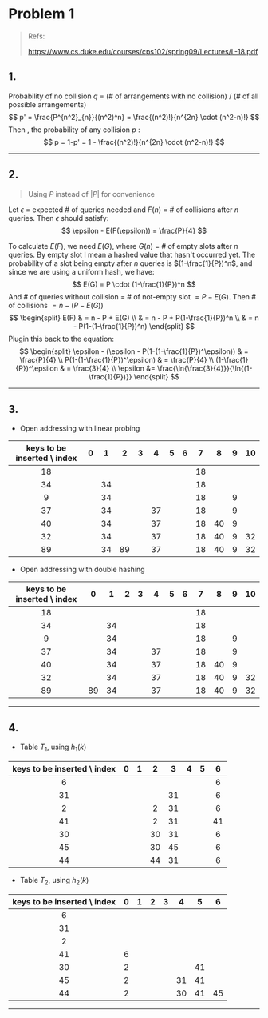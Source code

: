 # Problem 1

> Refs:
>
> https://www.cs.duke.edu/courses/cps102/spring09/Lectures/L-18.pdf

## 1.

Probability of no collision $q$ = (# of arrangements with no collision) / (# of all possible arrangements)
$$
p' = \frac{P^{n^2}_{n}}{(n^2)^n} = \frac{(n^2)!}{n^{2n} \cdot (n^2-n)!}
$$
Then , the probability of any collision $p$ :
$$
p = 1-p' = 1 - \frac{(n^2)!}{n^{2n} \cdot (n^2-n)!}
$$


---

## 2.

>Using $P$ instead of $|P|$ for convenience

Let $\epsilon$ = expected # of queries needed and $F(n)$ = # of collisions after $n$ queries.
Then $\epsilon$ should satisfy:
$$
\epsilon - E(F(\epsilon)) = \frac{P}{4}
$$

To calculate $E(F)$, we need $E(G)$, where $G(n)$ = # of empty slots after $n$ queries. By empty slot I mean a hashed value that hasn't occurred yet.
The probability of a slot being empty after $n$ queries is $(1-\frac{1}{P})^n$, and since we are using a uniform hash, we have:
$$
E(G) = P \cdot (1-\frac{1}{P})^n
$$
And # of queries without collision $=$ # of not-empty slot $= P-E(G)$.
Then # of collisions $= n - (P-E(G))$
$$
\begin{split}
E(F) & = n - P + E(G) \\
& = n - P + P(1-\frac{1}{P})^n \\
& = n - P(1-(1-\frac{1}{P})^n)
\end{split}
$$
Plugin this back to the equation:
$$
\begin{split}
\epsilon - (\epsilon - P(1-(1-\frac{1}{P})^\epsilon)) & = \frac{P}{4} \\
P(1-(1-\frac{1}{P})^\epsilon) & = \frac{P}{4} \\
(1-\frac{1}{P})^\epsilon & = \frac{3}{4} \\
\epsilon &= \frac{\ln{\frac{3}{4}}}{\ln{(1-\frac{1}{P})}}
\end{split}
$$

---

## 3.

- Open addressing with linear probing

| keys to be inserted  \  index |  0   |  1   |  2   |  3   |  4   |  5   |  6   |  7   |  8   |  9   |  10  |
| :---------------------------: | :--: | :--: | :--: | :--: | :--: | :--: | :--: | :--: | :--: | :--: | :--: |
|              18               |      |      |      |      |      |      |      |  18  |      |      |      |
|              34               |      |  34  |      |      |      |      |      |  18  |      |      |      |
|               9               |      |  34  |      |      |      |      |      |  18  |      |  9   |      |
|              37               |      |  34  |      |      |  37  |      |      |  18  |      |  9   |      |
|              40               |      |  34  |      |      |  37  |      |      |  18  |  40  |  9   |      |
|              32               |      |  34  |      |      |  37  |      |      |  18  |  40  |  9   |  32  |
|              89               |      |  34  |  89  |      |  37  |      |      |  18  |  40  |  9   |  32  |

- Open addressing with double hashing

| keys to be inserted  \  index |  0   |  1   |  2   |  3   |  4   |  5   |  6   |  7   |  8   |  9   |  10  |
| :---------------------------: | :--: | :--: | :--: | :--: | :--: | :--: | :--: | :--: | :--: | :--: | :--: |
|              18               |      |      |      |      |      |      |      |  18  |      |      |      |
|              34               |      |  34  |      |      |      |      |      |  18  |      |      |      |
|               9               |      |  34  |      |      |      |      |      |  18  |      |  9   |      |
|              37               |      |  34  |      |      |  37  |      |      |  18  |      |  9   |      |
|              40               |      |  34  |      |      |  37  |      |      |  18  |  40  |  9   |      |
|              32               |      |  34  |      |      |  37  |      |      |  18  |  40  |  9   |  32  |
|              89               |  89  |  34  |      |      |  37  |      |      |  18  |  40  |  9   |  32  |

---

## 4.

- Table $T_1$, using $h_1(k)$

| keys to be inserted  \  index |  0   |  1   |  2   |  3   |  4   |  5   |  6   |
| :---------------------------: | :--: | :--: | :--: | :--: | :--: | :--: | :--: |
|               6               |      |      |      |      |      |      |  6   |
|              31               |      |      |      |  31  |      |      |  6   |
|               2               |      |      |  2   |  31  |      |      |  6   |
|              41               |      |      |  2   |  31  |      |      |  41  |
|              30               |      |      |  30  |  31  |      |      |  6   |
|              45               |      |      |  30  |  45  |      |      |  6   |
|              44               |      |      |  44  |  31  |      |      |  6   |

- Table $T_2$, using $h_2(k)$

| keys to be inserted  \  index |  0   |  1   |  2   |  3   |  4   |  5   |  6   |
| :---------------------------: | :--: | :--: | :--: | :--: | :--: | :--: | :--: |
|               6               |      |      |      |      |      |      |      |
|              31               |      |      |      |      |      |      |      |
|               2               |      |      |      |      |      |      |      |
|              41               |  6   |      |      |      |      |      |      |
|              30               |  2   |      |      |      |      |  41  |      |
|              45               |  2   |      |      |      |  31  |  41  |      |
|              44               |  2   |      |      |      |  30  |  41  |  45  |

---

